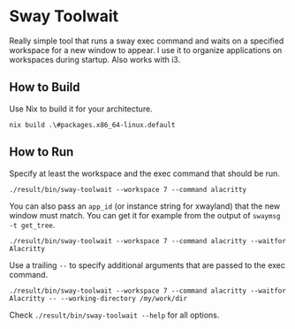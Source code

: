 # Sway Toolwait

Really simple tool that runs a sway exec command and waits on a specified workspace for a new window
to appear. I use it to organize applications on workspaces during startup. Also works with i3.

## How to Build

Use Nix to build it for your architecture.

```shell
nix build .\#packages.x86_64-linux.default
```

## How to Run

Specify at least the workspace and the exec command that should be run.

```shell
./result/bin/sway-toolwait --workspace 7 --command alacritty
```

You can also pass an `app_id` (or instance string for xwayland) that the new window must match. You
can get it for example from the output of `swaymsg -t get_tree`.

```shell
./result/bin/sway-toolwait --workspace 7 --command alacritty --waitfor Alacritty
```

Use a trailing `--` to specify additional arguments that are passed to the exec command.

```shell
./result/bin/sway-toolwait --workspace 7 --command alacritty --waitfor Alacritty -- --working-directory /my/work/dir
```

Check `./result/bin/sway-toolwait --help` for all options.
